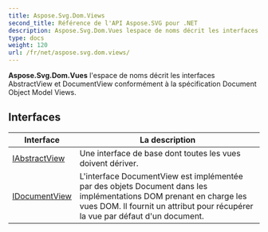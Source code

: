 ```yaml
---
title: Aspose.Svg.Dom.Views
second_title: Référence de l'API Aspose.SVG pour .NET
description: Aspose.Svg.Dom.Vues lespace de noms décrit les interfaces AbstractView et DocumentView conformément à la spécification Document Object Model Views.
type: docs
weight: 120
url: /fr/net/aspose.svg.dom.views/
---
```

**Aspose.Svg.Dom.Vues** l'espace de noms décrit les interfaces AbstractView et DocumentView conformément à la spécification Document Object Model Views.

## Interfaces

| Interface | La description |
| --- | --- |
| [IAbstractView](./iabstractview/) | Une interface de base dont toutes les vues doivent dériver. |
| [IDocumentView](./idocumentview/) | L'interface DocumentView est implémentée par des objets Document dans les implémentations DOM prenant en charge les vues DOM. Il fournit un attribut pour récupérer la vue par défaut d'un document. |


